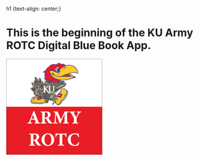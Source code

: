 h1 {text-align: center;}
<h1>This is the beginning of the KU Army ROTC Digital Blue Book App.</h1>
<img src="ARMYROTCLOGO.png" alt="Army ROTC Logo" style="width:256px;height:256px;">

